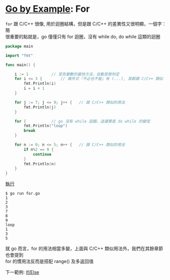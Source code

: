 # [Go by Example](../gobyexample.md): For

`for` 跟 C/C++ 很像, 用於迴圈結構，但是跟 C/C++ 的差異性又很明顯，一個字：簡  
很重要的點就是，go 僅僅只有 for 迴圈，沒有 while do, do while 這類的迴圈  

``` go
package main

import "fmt"

func main() {

    i := 1			// 宣告變數的最快方法，自動型態判定
    for i <= 3 {		// 條件式『不必也不能』有 (...), 其餘跟 C/C++ 類似
        fmt.Println(i)
        i = i + 1
    }

    for j := 7; j <= 9; j++ {	// 跟 C/C++ 類似的用法
        fmt.Println(j)
    }

    for {			// go 沒有 while 迴圈，這邊算是 do while 的變型
        fmt.Println("loop")
        break
    }

    for n := 0; n <= 5; n++ {	// 跟 C/C++ 類似的用法
        if n%2 == 0 {
            continue
        }
        fmt.Println(n)
    }
}
```
[執行](http://play.golang.org/p/2-4H-ArwHHS)

``` shell
$ go run for.go
1
2
3
7
8
9
loop
1
3
5
```

就 go 而言，for 的用法相當多變，上面與 C/C++ 類似用法外，我們在其餘章節也會提到  
for 的慣用法反而是搭配 range() 及多返回值  

下一範例: [If/Else](if-else.md)
